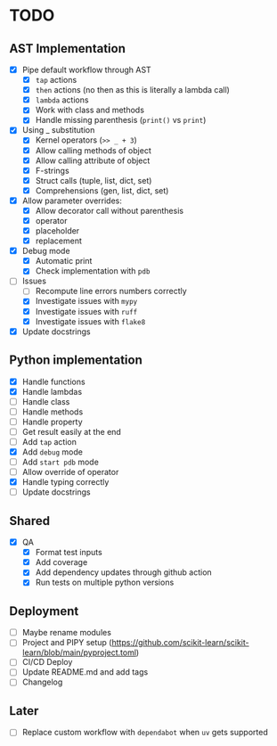 # TODO

## AST Implementation

- [x] Pipe default workflow through AST
  - [x] `tap` actions
  - [x] `then` actions (no then as this is literally a lambda call)
  - [x] `lambda` actions
  - [x] Work with class and methods
  - [x] Handle missing parenthesis (`print()` vs `print`)
- [x] Using _ substitution
  - [x] Kernel operators (`>> _ + 3`)
  - [x] Allow calling methods of object
  - [x] Allow calling attribute of object
  - [x] F-strings
  - [x] Struct calls (tuple, list, dict, set)
  - [x] Comprehensions (gen, list, dict, set)
- [x] Allow parameter overrides:
  - [x] Allow decorator call without parenthesis
  - [x] operator
  - [x] placeholder
  - [x] replacement
- [x] Debug mode
  - [x] Automatic print
  - [x] Check implementation with `pdb`
- [ ] Issues
  - [ ] Recompute line errors numbers correctly
  - [x] Investigate issues with `mypy`
  - [x] Investigate issues with `ruff`
  - [x] Investigate issues with `flake8`
- [x] Update docstrings

## Python implementation

- [x] Handle functions
- [x] Handle lambdas
- [ ] Handle class
- [ ] Handle methods
- [ ] Handle property
- [ ] Get result easily at the end
- [ ] Add `tap` action
- [x] Add `debug` mode
- [ ] Add `start pdb` mode
- [ ] Allow override of operator
- [x] Handle typing correctly
- [ ] Update docstrings

## Shared

- [x] QA
  - [x] Format test inputs
  - [x] Add coverage
  - [x] Add dependency updates through github action
  - [x] Run tests on multiple python versions

## Deployment

- [ ] Maybe rename modules
- [ ] Project and PIPY setup (<https://github.com/scikit-learn/scikit-learn/blob/main/pyproject.toml>)
- [ ] CI/CD Deploy
- [ ] Update README.md and add tags
- [ ] Changelog

## Later

- [ ] Replace custom workflow with `dependabot` when `uv` gets supported
